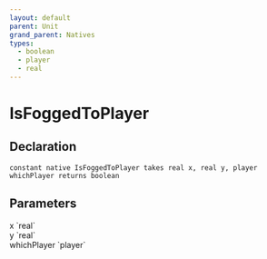 ```yaml
---
layout: default
parent: Unit
grand_parent: Natives
types:
  - boolean
  - player
  - real
---
```


# IsFoggedToPlayer

## Declaration

```
constant native IsFoggedToPlayer takes real x, real y, player whichPlayer returns boolean
```

## Parameters
<dl>
  <dt>x `real`</dt>
  <dd></dd>

  <dt>y `real`</dt>
  <dd></dd>

  <dt>whichPlayer `player`</dt>
  <dd></dd>
</dl>